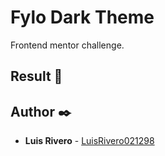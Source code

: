 # Fylo Dark Theme
Frontend mentor challenge.

## Result 🚀

## Author ✒️

* **Luis Rivero** - [LuisRivero021298](https://github.com/LuisRivero021298)
